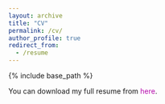 ```yaml
---
layout: archive
title: "CV"
permalink: /cv/
author_profile: true
redirect_from:
  - /resume
---
```


{% include base_path %}

You can download my full resume from <a href="https://github.com/Rahpeima/required/files/12903434/Reza.Rahpeima.pdf" target="\_blank" style="color: #B509AC; text-decoration:none">here</a>.
